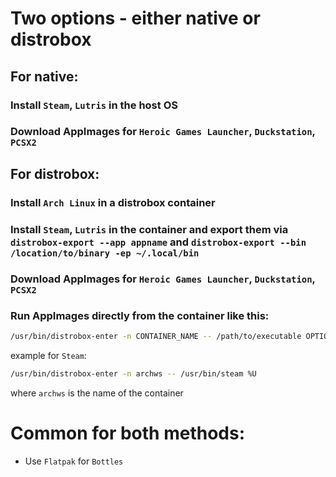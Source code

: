 # Two options - either native or distrobox
## For native:
### Install `Steam`, `Lutris` in the host OS
### Download AppImages for `Heroic Games Launcher`, `Duckstation`, `PCSX2`
## For distrobox:
### Install `Arch Linux` in a distrobox container
### Install `Steam`, `Lutris` in the container and export them via `distrobox-export --app appname` and `distrobox-export --bin /location/to/binary -ep ~/.local/bin`
### Download AppImages for `Heroic Games Launcher`, `Duckstation`, `PCSX2`
### Run AppImages directly from the container like this:
```bash
/usr/bin/distrobox-enter -n CONTAINER_NAME -- /path/to/executable OPTIONAL_ARGS
```
example for `Steam`:
```bash
/usr/bin/distrobox-enter -n archws -- /usr/bin/steam %U
```
where `archws` is the name of the container

# Common for both methods:
* Use `Flatpak` for `Bottles`
